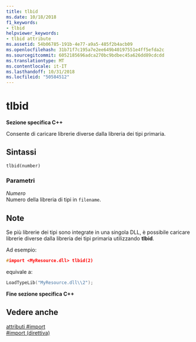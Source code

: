 ```yaml
---
title: tlbid
ms.date: 10/18/2018
f1_keywords:
- tlbid
helpviewer_keywords:
- tlbid attribute
ms.assetid: 54b06785-191b-4e77-a9a5-485f2b4acb09
ms.openlocfilehash: 31b71f7c195a7e2ee649b40197551e4ff5efda2c
ms.sourcegitcommit: 6052185696adca270bc9bdbec45a626dd89cdcdd
ms.translationtype: MT
ms.contentlocale: it-IT
ms.lasthandoff: 10/31/2018
ms.locfileid: "50584512"
---
```

# <a name="tlbid"></a>tlbid

**Sezione specifica C++**

Consente di caricare librerie diverse dalla libreria dei tipi primaria.

## <a name="syntax"></a>Sintassi

```
tlbid(number)
```

### <a name="parameters"></a>Parametri

*Numero*<br/>
Numero della libreria di tipi in `filename`.

## <a name="remarks"></a>Note

Se più librerie dei tipi sono integrate in una singola DLL, è possibile caricare librerie diverse dalla libreria dei tipi primaria utilizzando **tlbid**.

Ad esempio:

```cpp
#import <MyResource.dll> tlbid(2)
```

equivale a:

```cpp
LoadTypeLib("MyResource.dll\\2");
```

**Fine sezione specifica C++**

## <a name="see-also"></a>Vedere anche

[attributi #import](../preprocessor/hash-import-attributes-cpp.md)<br/>
[#import (direttiva)](../preprocessor/hash-import-directive-cpp.md)